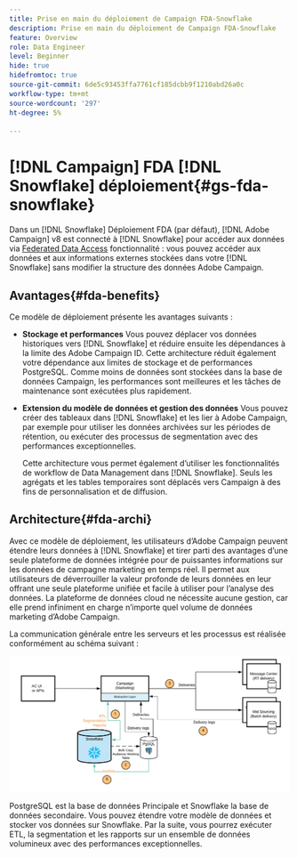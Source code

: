 ```yaml
---
title: Prise en main du déploiement de Campaign FDA-Snowflake
description: Prise en main du déploiement de Campaign FDA-Snowflake
feature: Overview
role: Data Engineer
level: Beginner
hide: true
hidefromtoc: true
source-git-commit: 6de5c93453ffa7761cf185dcbb9f1210abd26a0c
workflow-type: tm+mt
source-wordcount: '297'
ht-degree: 5%

---
```


# [!DNL Campaign] FDA [!DNL Snowflake] déploiement{#gs-fda-snowflake}

Dans un [!DNL Snowflake] Déploiement FDA (par défaut), [!DNL Adobe Campaign] v8 est connecté à [!DNL Snowflake] pour accéder aux données via [Federated Data Access](../connect/fda.md) fonctionnalité : vous pouvez accéder aux données et aux informations externes stockées dans votre [!DNL Snowflake] sans modifier la structure des données Adobe Campaign.

## Avantages{#fda-benefits}

Ce modèle de déploiement présente les avantages suivants :

* **Stockage et performances**
Vous pouvez déplacer vos données historiques vers [!DNL Snowflake] et réduire ensuite les dépendances à la limite des Adobe Campaign ID. Cette architecture réduit également votre dépendance aux limites de stockage et de performances PostgreSQL. Comme moins de données sont stockées dans la base de données Campaign, les performances sont meilleures et les tâches de maintenance sont exécutées plus rapidement.

* **Extension du modèle de données et gestion des données**
Vous pouvez créer des tableaux dans [!DNL Snowflake] et les lier à Adobe Campaign, par exemple pour utiliser les données archivées sur les périodes de rétention, ou exécuter des processus de segmentation avec des performances exceptionnelles.

   Cette architecture vous permet également d’utiliser les fonctionnalités de workflow de Data Management dans [!DNL Snowflake]. Seuls les agrégats et les tables temporaires sont déplacés vers Campaign à des fins de personnalisation et de diffusion.


## Architecture{#fda-archi}

Avec ce modèle de déploiement, les utilisateurs d’Adobe Campaign peuvent étendre leurs données à [!DNL Snowflake] et tirer parti des avantages d’une seule plateforme de données intégrée pour de puissantes informations sur les données de campagne marketing en temps réel. Il permet aux utilisateurs de déverrouiller la valeur profonde de leurs données en leur offrant une seule plateforme unifiée et facile à utiliser pour l’analyse des données. La plateforme de données cloud ne nécessite aucune gestion, car elle prend infiniment en charge n’importe quel volume de données marketing d’Adobe Campaign.

La communication générale entre les serveurs et les processus est réalisée conformément au schéma suivant :

![](assets/fda-architecture.png)

PostgreSQL est la base de données Principale et Snowflake la base de données secondaire. Vous pouvez étendre votre modèle de données et stocker vos données sur Snowflake. Par la suite, vous pourrez exécuter ETL, la segmentation et les rapports sur un ensemble de données volumineux avec des performances exceptionnelles.
